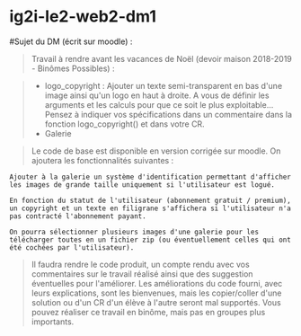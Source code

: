 # ig2i-le2-web2-dm1

#Sujet du DM (écrit sur moodle) :
>Travail à rendre avant les vacances de Noël (devoir maison 2018-2019 - Binômes Possibles) :

>* logo_copyright : Ajouter un texte semi-transparent en bas d'une image ainsi qu'un logo en haut à droite. A vous de définir les arguments et les calculs pour que ce soit le plus exploitable... Pensez à indiquer vos spécifications dans un commentaire dans la fonction logo_copyright() et dans votre CR.
>* Galerie 

>Le code de base est disponible en version corrigée sur moodle. On ajoutera les fonctionnalités suivantes :

    Ajouter à la galerie un système d'identification permettant d'afficher les images de grande taille uniquement si l'utilisateur est logué.

    En fonction du statut de l'utilisateur (abonnement gratuit / premium), un copyright et un texte en filigrane s'affichera si l'utilisateur n'a pas contracté l'abonnement payant.

    On pourra sélectionner plusieurs images d'une galerie pour les télécharger toutes en un fichier zip (ou éventuellement celles qui ont été cochées par l'utilisateur).

>Il  faudra rendre le code produit, un compte rendu avec vos commentaires sur le travail réalisé ainsi que des suggestion éventuelles pour l'améliorer. Les améliorations du code fourni, avec leurs explications, sont les bienvenues, mais les copier/coller d'une solution ou d'un CR d'un élève à l'autre seront mal supportés. Vous pouvez réaliser ce travail en binôme, mais pas en groupes plus importants.
